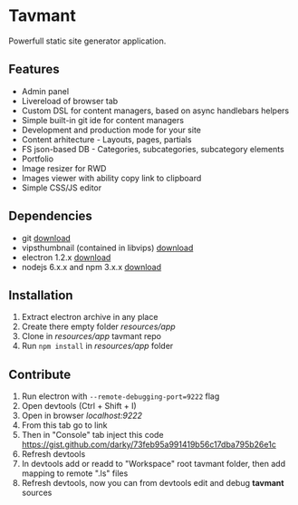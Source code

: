 # Tavmant

Powerfull static site generator application.

## Features

* Admin panel
* Livereload of browser tab
* Custom DSL for content managers, based on async handlebars helpers
* Simple built-in git ide for content managers
* Development and production mode for your site
* Content arhitecture - Layouts, pages, partials
* FS json-based DB - Categories, subcategories, subcategory elements
* Portfolio
* Image resizer for RWD
* Images viewer with ability copy link to clipboard
* Simple CSS/JS editor

## Dependencies

* git [download](https://git-scm.com/)
* vipsthumbnail (contained in libvips) [download](http://www.vips.ecs.soton.ac.uk/index.php?title=Stable#Installing)
* electron 1.2.x [download](https://github.com/electron/electron/releases/tag/v1.2.6)
* nodejs 6.x.x and npm 3.x.x [download](https://nodejs.org/en/download/)

## Installation

1. Extract electron archive in any place
2. Create there empty folder *resources/app*
3. Clone in *resources/app* tavmant repo
4. Run `npm install` in *resources/app* folder

## Contribute

1. Run electron with `--remote-debugging-port=9222` flag
2. Open devtools (Ctrl + Shift + I)
3. Open in browser *localhost:9222*
4. From this tab go to link
5. Then in "Console" tab inject this code https://gist.github.com/darky/73feb95a991419b56c17dba795b26e1c
6. Refresh devtools
6. In devtools add or readd to "Workspace" root tavmant folder, then add mapping to remote ".ls" files
7. Refresh devtools, now you can from devtools edit and debug **tavmant** sources
